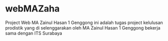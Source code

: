 # webMAZaha
Project Web MA Zainul Hasan 1 Genggong
ini adalah tugas project kelulusan prodistik yang di selenggarakan oleh MA Zainul Hasan 1 Genggong bekerja sama dengan ITS Surabaya
